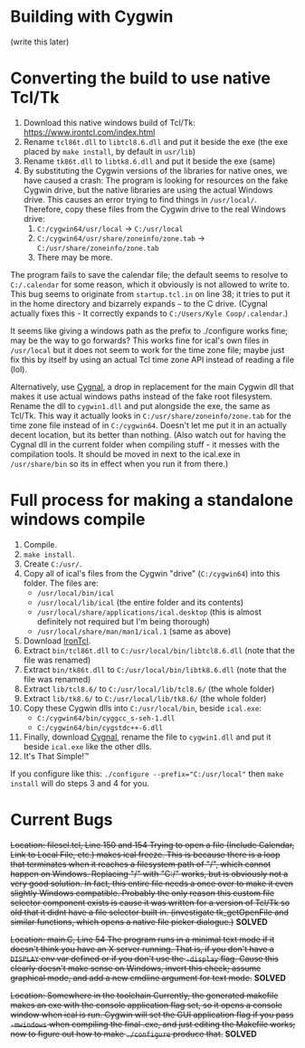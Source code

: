 # Building with Cygwin
(write this later)
# Converting the build to use native Tcl/Tk
1. Download this native windows build of Tcl/Tk: https://www.irontcl.com/index.html
2. Rename `tcl86t.dll` to `libtcl8.6.dll` and put it beside the exe (the exe placed by `make install`, by default in `usr/lib`)
3. Rename `tk86t.dll` to `libtk8.6.dll` and put it beside the exe (same)
4. By substituting the Cygwin versions of the libraries for native ones, we have caused a crash: The program is looking for resources on the fake Cygwin drive, but the native libraries are using the actual Windows drive. This causes an error trying to find things in `/usr/local/`. Therefore, copy these files from the Cygwin drive to the real Windows drive:
	1. `C:/cygwin64/usr/local` -> `C:/usr/local`
	2. `C:/cygwin64/usr/share/zoneinfo/zone.tab` -> `C:/usr/share/zoneinfo/zone.tab`
	3. There may be more.

The program fails to save the calendar file; the default seems to resolve to `C:/.calendar` for some reason, which it obviously is not allowed to write to. This bug seems to originate from `startup.tcl.in` on line 38; it tries to put it in the home directory and bizarrely expands `~` to the C drive. (Cygnal actually fixes this - It correctly expands to `C:/Users/Kyle Coop/.calendar`.)

It seems like giving a windows path as the prefix to ./configure works fine; may be the way to go forwards? This works fine for ical's own files in `/usr/local` but it does not seem to work for the time zone file; maybe just fix this by itself by using an actual Tcl time zone API instead of reading a file (lol).

Alternatively, use [Cygnal](https://www.kylheku.com/cygnal/), a drop in replacement for the main Cygwin dll that makes it use actual windows paths instead of the fake root filesystem. Rename the dll to `cygwin1.dll` and put alongside the exe, the same as Tcl/Tk.
This way it actually looks in `C:/usr/share/zoneinfo/zone.tab` for the time zone file instead of in `C:/cygwin64`. Doesn't let me put it in an actually decent location, but its better than nothing.
(Also watch out for having the Cygnal dll in the current folder when compiling stuff - it messes with the compilation tools. It should be moved in next to the ical.exe in `/usr/share/bin` so its in effect when you run it from there.)

# Full process for making a standalone windows compile

1. Compile.
2. `make install`.
3. Create `C:/usr/`.
4. Copy all of ical's files from the Cygwin "drive" (`C:/cygwin64`) into this folder. The files are:
	- `/usr/local/bin/ical`
	- `/usr/local/lib/ical` (the entire folder and its contents)
	- `/usr/local/share/applications/ical.desktop` (this is almost definitely not required but I'm being thorough)
	- `/usr/local/share/man/man1/ical.1` (same as above)
5. Download [IronTcl](https://www.irontcl.com/index.html).
6. Extract `bin/tcl86t.dll` to `C:/usr/local/bin/libtcl8.6.dll` (note that the file was renamed)
7. Extract `bin/tk86t.dll` to `C:/usr/local/bin/libtk8.6.dll` (note that the file was renamed)
8. Extract `lib/tcl8.6/` to `C:/usr/local/lib/tcl8.6/` (the whole folder)
9. Extract `lib/tk8.6/` to `C:/usr/local/lib/tk8.6/` (the whole folder)
10. Copy these Cygwin dlls into `C:/usr/local/bin`, beside `ical.exe`:
	- `C:/cygwin64/bin/cyggcc_s-seh-1.dll`
	- `C:/cygwin64/bin/cygstdc++-6.dll`
11. Finally, download [Cygnal](https://www.kylheku.com/cygnal/), rename the file to `cygwin1.dll` and put it beside `ical.exe` like the other dlls.
12. It's That Simple!™

If you configure like this: `./configure --prefix="C:/usr/local"` then `make install` will do steps 3 and 4 for you.
# Current Bugs
~~Location: filesel.tcl, Line 150 and 154
Trying to open a file (Include Calendar, Link to Local File, etc.) makes ical freeze. This is because there is a loop that terminates when it reaches a filesystem path of "/", which cannot happen on Windows. Replacing "/" with "C:/" works, but is obviously not a very good solution. In fact, this entire file needs a once over to make it even slightly Windows compatible. Probably the only reason this custom file selector component exists is cause it was written for a version of Tcl/Tk so old that it didnt have a file selector built in. (investigate tk_getOpenFile and similar functions, which opens a native file picker dialogue.)~~ **SOLVED**

~~Location: main.C, Line 54
The program runs in a minimal text mode if it doesn't think you have an X server running. That is, if you don't have a `DISPLAY` env var defined or if you don't use the `-display` flag. Cause this clearly doesn't make sense on Windows, invert this check; assume graphical mode, and add a new cmdline argument for text mode.~~ **SOLVED**

~~Location: Somewhere in the toolchain
Currently, the generated makefile makes an exe with the console application flag set, so it opens a console window when ical is run. Cygwin will set the GUI application flag if you pass `-mwindows` when compiling the final .exe, and just editing the Makefile works; now to figure out how to make `./configure` produce that.~~ **SOLVED**
